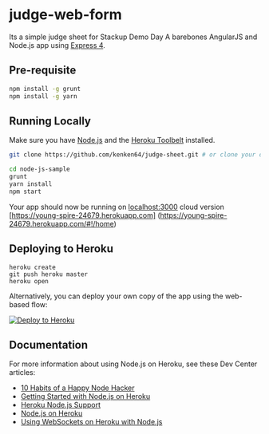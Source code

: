 # judge-web-form

Its a simple judge sheet for Stackup Demo Day
A barebones AngularJS and Node.js app using [Express 4](http://expressjs.com/).


## Pre-requisite
```sh
npm install -g grunt
npm install -g yarn

```

## Running Locally

Make sure you have [Node.js](http://nodejs.org/) and the [Heroku Toolbelt](https://toolbelt.heroku.com/) installed.

```sh
git clone https://github.com/kenken64/judge-sheet.git # or clone your own fork

cd node-js-sample
grunt
yarn install
npm start
```

Your app should now be running on [localhost:3000](http://localhost:3000/) cloud version [https://young-spire-24679.herokuapp.com] (https://young-spire-24679.herokuapp.com/#!/home)

## Deploying to Heroku

```
heroku create
git push heroku master
heroku open
```

Alternatively, you can deploy your own copy of the app using the web-based flow:

[![Deploy to Heroku](https://www.herokucdn.com/deploy/button.png)](https://heroku.com/deploy)

## Documentation

For more information about using Node.js on Heroku, see these Dev Center articles:

- [10 Habits of a Happy Node Hacker](https://blog.heroku.com/archives/2014/3/11/node-habits)
- [Getting Started with Node.js on Heroku](https://devcenter.heroku.com/articles/getting-started-with-nodejs)
- [Heroku Node.js Support](https://devcenter.heroku.com/articles/nodejs-support)
- [Node.js on Heroku](https://devcenter.heroku.com/categories/nodejs)
- [Using WebSockets on Heroku with Node.js](https://devcenter.heroku.com/articles/node-websockets)